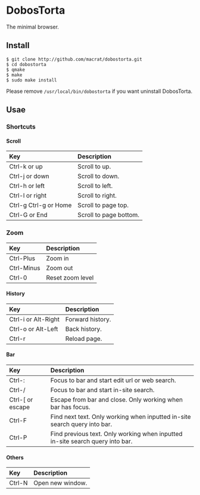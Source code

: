 DobosTorta
==========

The minimal browser.

## Install
```
$ git clone http://github.com/macrat/dobostorta.git
$ cd dobostorta
$ qmake
$ make
$ sudo make install
```

Please remove `/usr/local/bin/dobostorta` if you want uninstall DobosTorta.

## Usae
### Shortcuts
#### Scroll
|Key                  |Description           |
|:--------------------|:---------------------|
|Ctrl-k or up         |Scroll to up.         |
|Ctrl-j or down       |Scroll to down.       |
|Ctrl-h or left       |Scroll to left.       |
|Ctrl-l or right      |Scroll to right.      |
|Ctrl-g Ctrl-g or Home|Scroll to page top.   |
|Ctrl-G or End        |Scroll to page bottom.|

### Zoom
|Key       |Description     |
|:---------|:---------------|
|Ctrl-Plus |Zoom in         |
|Ctrl-Minus|Zoom out        |
|Ctrl-0    |Reset zoom level|

#### History
|Key                |Description     |
|:------------------|:---------------|
|Ctrl-i or Alt-Right|Forward history.|
|Ctrl-o or Alt-Left |Back history.   |
|Ctrl-r             |Reload page.    |

#### Bar
|Key             |Description                                                                  |
|:---------------|:----------------------------------------------------------------------------|
|Ctrl-:          |Focus to bar and start edit url or web search.                               |
|Ctrl-/          |Focus to bar and start in-site search.                                       |
|Ctrl-[ or escape|Escape from bar and close. Only working when bar has focus.                  |
|Ctrl-F          |Find next text. Only working when inputted in-site search query into bar.    |
|Ctrl-P          |Find previous text. Only working when inputted in-site search query into bar.|

#### Others
|Key   |Description     |
|:-----|:---------------|
|Ctrl-N|Open new window.|
